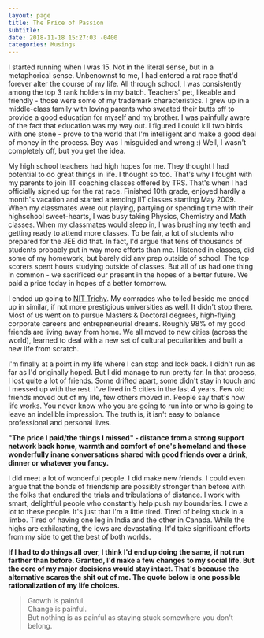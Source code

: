 ```yaml
---
layout: page
title: The Price of Passion
subtitle:  
date: 2018-11-18 15:27:03 -0400
categories: Musings
---
```


I started running when I was 15. Not in the literal sense, but in a metaphorical sense. Unbenownst to me, I had entered a rat race that'd forever alter the course of my life. All through school, I was consistently among the top 3 rank holders in my batch. Teachers' pet, likeable and friendly - those were some of my trademark characteristics. I grew up in a middle-class family with loving parents who sweated their butts off to provide a good education for myself and my brother. I was painfully aware of the fact that education was my way out. I figured I could kill two birds with one stone - prove to the world that I'm intelligent and make a good deal of money in the process. Boy was I misguided and wrong :) Well, I wasn't completely off, but you get the idea. 

My high school teachers had high hopes for me. They thought I had potential to do great things in life. I thought so too. That's why I fought with my parents to join IIT coaching classes offered by TRS. That's when I had officially signed up for the rat race. Finished 10th grade, enjoyed hardly a month's vacation and started attending IIT classes starting May 2009. When my classmates were out playing, partying or spending time with their highschool sweet-hearts, I was busy taking Physics, Chemistry and Math classes. When my classmates would sleep in, I was brushing my teeth and getting ready to attend more classes. To be fair, a lot of students who prepared for the JEE did that. In fact, I'd argue that tens of thousands of students probably put in way more efforts than me. I listened in classes, did some of my homework, but barely did any prep outside of school. The top scorers spent hours studying outside of classes. But all of us had one thing in common - we sacrificed our present in the hopes of a better future. We paid a price today in hopes of a better tomorrow. 

I ended up going to [NIT Trichy](https://www.nitt.edu/). My comrades who toiled beside me ended up in similar, if not more prestigious universities as well. It didn't stop there. Most of us went on to pursue Masters & Doctoral degrees, high-flying corporate careers and entrepreneurial dreams. Roughly 98% of my good friends are living away from home. We all moved to new cities (across the world), learned to deal with a new set of cultural peculiarities and built a new life from scratch.

I'm finally at a point in my life where I can stop and look back. I didn't run as far as I'd originally hoped. But I did manage to run pretty far. In that process, I lost quite a lot of friends. Some drifted apart, some didn't stay in touch and I messed up with the rest. I've lived in 5 cities in the last 4 years. Few old friends moved out of my life, few others moved in. People say that's how life works. You never know who you are going to run into or who is going to leave an indelible impression. The truth is, it isn't easy to balance professional and personal lives.

<b>"The price I paid/the things I missed" - distance from a strong support network back home, warmth and comfort of one's homeland and those wonderfully inane conversations shared with good friends over a drink, dinner or whatever you fancy. </b>

I did meet a lot of wonderful people. I did make new friends. I could even argue that the bonds of friendship are possibly stronger than before with the folks that endured the trials and tribulations of distance. I work with smart, delightful people who constantly help push my boundaries. I owe a lot to these people. It's just that I'm a little tired. Tired of being stuck in a limbo. Tired of having one leg in India and the other in Canada. While the highs are exhilarating, the lows are devastating. It'd take significant efforts from my side to get the best of both worlds. 

<b> If I had to do things all over, I think I'd end up doing the same, if not run farther than before. Granted, I'd make a few changes to my social life. But the core of my major decisions would stay intact. That's because the alternative scares the shit out of me. The quote below is one possible rationalization of my life choices. </b>

<blockquote>
    Growth is painful. <br>
    Change is painful. <br>
    But nothing is as painful as staying stuck somewhere you don't belong.
</blockquote>
